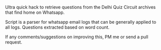 Ultra quick hack to retrieve questions from the Delhi Quiz Circuit archives that find home on Whatsapp.

Script is a parser for whatsapp email logs that can be generally applied to all logs. Questions extracted based on word count. 

If any comments/suggestions on improving this, PM me or send a pull request.
